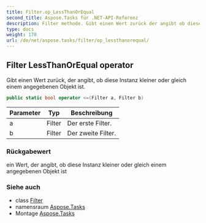 ```yaml
---
title: Filter.op_LessThanOrEqual
second_title: Aspose.Tasks für .NET-API-Referenz
description: Filter methode. Gibt einen Wert zurück der angibt ob diese Instanz kleiner oder gleich einem angegebenen Objekt ist.
type: docs
weight: 170
url: /de/net/aspose.tasks/filter/op_lessthanorequal/
---
```

## Filter LessThanOrEqual operator

Gibt einen Wert zurück, der angibt, ob diese Instanz kleiner oder gleich einem angegebenen Objekt ist.

```csharp
public static bool operator <=(Filter a, Filter b)
```

| Parameter | Typ | Beschreibung |
| --- | --- | --- |
| a | Filter | Der erste Filter. |
| b | Filter | Der zweite Filter. |

### Rückgabewert

ein Wert, der angibt, ob diese Instanz kleiner oder gleich einem angegebenen Objekt ist

### Siehe auch

* class [Filter](../)
* namensraum [Aspose.Tasks](../../filter/)
* Montage [Aspose.Tasks](../../../)


